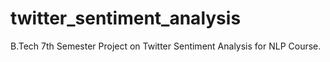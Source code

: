 # twitter_sentiment_analysis
B.Tech 7th Semester Project on Twitter Sentiment Analysis for NLP Course.
